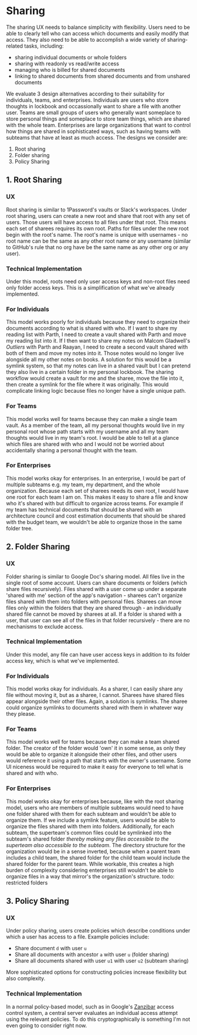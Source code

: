 # Sharing

The sharing UX needs to balance simplicity with flexibility. Users need to be able to clearly tell who can access which
documents and easily modify that access. They also need to be able to accomplish a wide variety of sharing-related
tasks, including:

* sharing individual documents or whole folders
* sharing with readonly vs read/write access
* managing who is billed for shared documents
* linking to shared documents from shared documents and from unshared documents

We evaluate 3 design alternatives according to their suitability for individuals, teams, and enterprises. Individuals
are users who store thoughts in lockbook and occassionally want to share a file with another user. Teams are small groups
of users who generally want someplace to store personal things and someplace to store team things, which are shared with
the whole team. Enterprises are large organizations that want to control how things are shared in sophisticated ways, such
as having teams with subteams that have at least as much access. The designs we consider are:

1. Root sharing
2. Folder sharing
3. Policy Sharing

## 1. Root Sharing

### UX

Root sharing is similar to 1Password's vaults or Slack's workspaces. Under root sharing, users can create a new root and
share that root with any set of users. Those users will have access to all files under that root. This means each set of
sharees requires its own root. Paths for files under the new root begin with the root's name. The root's name is unique
with usernames - no root name can be the same as any other root name or any username (similar to GitHub's rule that no
org have be the same name as any other org or any user).

### Technical Implementation

Under this model, roots need only user access keys and non-root files need only folder access keys. This is a
simplification of what we've already implemented.

### For Individuals

This model works poorly for individuals because they need to organize their documents according to what is shared with
who. If I want to share my reading list with Parth, I need to create a vault shared with Parth and move my reading list
into it. If I then want to share my notes on Malcom Gladwell's _Outliers_ with Parth and Raayan, I need to create a
second vault shared with both of them and move my notes into it. Those notes would no longer live alongside all my other
notes on books. A solution for this would be a symlink system, so that my notes can live in a shared vault but I can
pretend they also live in a certain folder in my personal lockbook. The sharing workflow would create a vault for me and
the sharee, move the file into it, then create a symlink for the file where it was originally. This would complicate
linking logic because files no longer have a single unique path.

### For Teams

This model works well for teams because they can make a single team vault. As a member of the team, all my personal
thoughts would live in my personal root whose path starts with my username and all my team thoughts would live in my
team's root. I would be able to tell at a glance which files are shared with who and I would not be worried about
accidentally sharing a personal thought with the team.

### For Enterprises

This model works okay for enterprises. In an enterprise, I would be part of multiple subteams e.g. my team, my
department, and the whole organization. Because each set of sharees needs its own root, I would have one root for each
team I am on. This makes it easy to share a file and know who it's shared with but difficult to organize across teams.
For example if my team has technical documents that should be shared with an architecture council and cost estimation
documents that should be shared with the budget team, we wouldn't be able to organize those in the same folder tree.

## 2. Folder Sharing

### UX

Folder sharing is similar to Google Doc's sharing model. All files live in the single root of some account. Users can
share documents or folders (which share files recursively). Files shared with a user come up under a separate 'shared
with me' section of the app's navigation - sharees can't organize files shared with them into folders with personal
files. Sharees can move files only within the folders that they are shared through - an individually shared file cannot
be moved by sharees at all. If a folder is shared with a user, that user can see all of the files in that folder
recursively - there are no mechanisms to exclude access.

### Technical Implementation

Under this model, any file can have user access keys in addition to its folder access key, which is what we've
implemented.

### For Individuals

This model works okay for individuals. As a sharer, I can easily share any file without moving it, but as a sharee, I
cannot. Sharees have shared files appear alongside their other files. Again, a solution is symlinks. The sharee could
organize symlinks to documents shared with them in whatever way they please.

### For Teams

This model works well for teams because they can make a team shared folder. The creator of the folder would 'own' it in
some sense, as only they would be able to organize it alongside their other files, and other users would reference it
using a path that starts with the owner's username. Some UI niceness would be required to make it easy for everyone to
tell what is shared and with who.

### For Enterprises

This model works okay for enterprises because, like with the root sharing model, users who are members of multiple
subteams would need to have one folder shared with them for each subteam and wouldn't be able to organize them. If we
include a symlink feature, users would be able to organize the files shared with them into folders. Additionally, for
each subteam, the superteam's common files could be symlinked into the subteam's shared folder _thereby making any files
accessible to the superteam also accessible to the subteam_. The directory structure for the organization would be in a
sense inverted, because when a parent team includes a child team, the shared folder for the child team would include the
shared folder for the parent team. While workable, this creates a high burden of complexity considering enterprises
still wouldn't be able to organize files in a way that mirror's the organization's structure. todo: restricted folders

## 3. Policy Sharing

### UX

Under policy sharing, users create policies which describe conditions under which a user has access to a file. Example policies include:

* Share document `d` with user `u`
* Share all documents with ancestor `a` with user `u` (folder sharing)
* Share all documents shared with user `u1` with user `u2` (subteam sharing)

More sophisticated options for constructing policies increase flexibility but also complexity.

### Technical Implementation

In a normal policy-based model, such as in Google's
[Zanzibar](https://storage.googleapis.com/pub-tools-public-publication-data/pdf/41f08f03da59f5518802898f68730e247e23c331.pdf)
access control system, a central server evaluates an individual access attempt using the relevant policies. To do this
cryptographically is something I'm not even going to consider right now.
